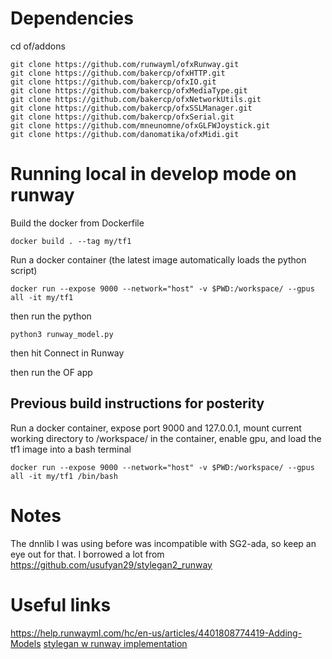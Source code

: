# Dependencies

cd of/addons
```
git clone https://github.com/runwayml/ofxRunway.git
git clone https://github.com/bakercp/ofxHTTP.git
git clone https://github.com/bakercp/ofxIO.git
git clone https://github.com/bakercp/ofxMediaType.git
git clone https://github.com/bakercp/ofxNetworkUtils.git
git clone https://github.com/bakercp/ofxSSLManager.git
git clone https://github.com/bakercp/ofxSerial.git
git clone https://github.com/mneunomne/ofxGLFWJoystick.git
git clone https://github.com/danomatika/ofxMidi.git
```

# Running local in develop mode on runway

Build the docker from Dockerfile
```
docker build . --tag my/tf1
```

Run a docker container (the latest image automatically loads the python script)
```
docker run --expose 9000 --network="host" -v $PWD:/workspace/ --gpus all -it my/tf1
```

then run the python
```
python3 runway_model.py
```

then hit Connect in Runway

then run the OF app

## Previous build instructions for posterity

Run a docker container, expose port 9000 and 127.0.0.1, mount current working directory to /workspace/ in the container, enable gpu, and load the tf1 image into a bash terminal

```
docker run --expose 9000 --network="host" -v $PWD:/workspace/ --gpus all -it my/tf1 /bin/bash
```

# Notes

The dnnlib I was using before was incompatible with SG2-ada, so keep an eye out for that. I borrowed a lot from https://github.com/usufyan29/stylegan2_runway


# Useful links

https://help.runwayml.com/hc/en-us/articles/4401808774419-Adding-Models
[stylegan w runway implementation](https://github.com/agermanidis/stylegan)

